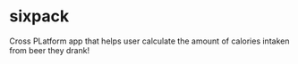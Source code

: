 # sixpack

Cross PLatform app that helps user calculate the amount of calories intaken from beer they drank!
